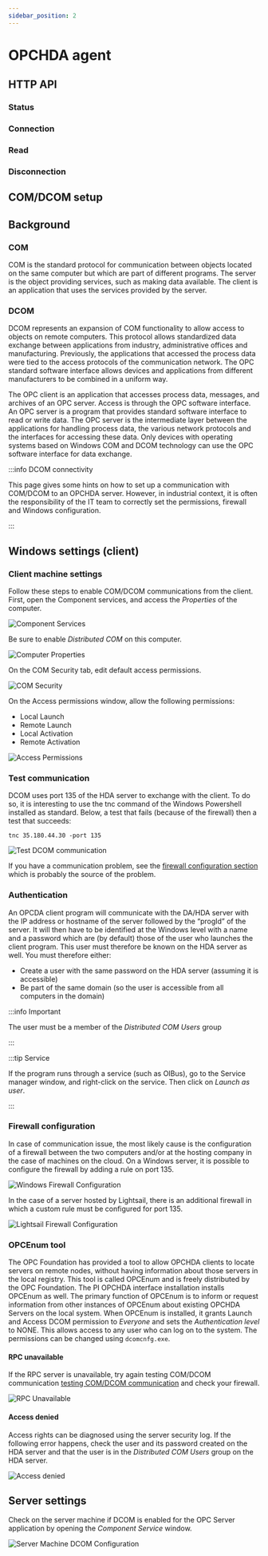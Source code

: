```yaml
---
sidebar_position: 2
---
```


# OPCHDA agent
## HTTP API
### Status
### Connection
### Read
### Disconnection



## COM/DCOM setup
## Background
### COM
COM is the standard protocol for communication between objects located on the same computer but which are part of
different programs. The server is the object providing services, such as making data available. The client is an
application that uses the services provided by the server.

### DCOM
DCOM represents an expansion of COM functionality to allow access to objects on remote computers. This protocol allows
standardized data exchange between applications from industry, administrative offices and manufacturing. Previously, the
applications that accessed the process data were tied to the access protocols of the communication network. The OPC
standard software interface allows devices and applications from different manufacturers to be combined in a uniform way.

The OPC client is an application that accesses process data, messages, and archives of an OPC server. Access is through
the OPC software interface. An OPC server is a program that provides standard software interface to read or write data.
The OPC server is the intermediate layer between the applications for handling process data, the various network
protocols and the interfaces for accessing these data. Only devices with operating systems based on Windows COM and
DCOM technology can use the OPC software interface for data exchange.

:::info DCOM connectivity

This page gives some hints on how to set up a communication with COM/DCOM to an OPCHDA server. However, in industrial
context, it is often the responsibility of the IT team to correctly set the permissions, firewall and Windows
configuration.

:::


## Windows settings (client)
### Client machine settings
Follow these steps to enable COM/DCOM communications from the client. First, open the Component services, and access the
_Properties_ of the computer.

![Component Services](../../../static/img/guide/south/opchda/OPCHDA-component-services.png)

Be sure to enable _Distributed COM_ on this computer.

![Computer Properties](../../../static/img/guide/south/opchda/OPCHDA-computer-properties.png)

On the COM Security tab, edit default access permissions.

![COM Security](../../../static/img/guide/south/opchda/OPCHDA-COM-security.png)

On the Access permissions window, allow the following permissions:
- Local Launch
- Remote Launch
- Local Activation
- Remote Activation

![Access Permissions](../../../static/img/guide/south/opchda/OPCHDA-access-permissions.png)

### Test communication
DCOM uses port 135 of the HDA server to exchange with the client. To do so, it is interesting to use the tnc command of
the Windows Powershell installed as standard. Below, a test that fails (because of the firewall) then a test that
succeeds:

`tnc 35.180.44.30 -port 135`

![Test DCOM communication](../../../static/img/guide/south/opchda/OPCHDA-test-communication.png)

If you have a communication problem, see the [firewall configuration section](#firewall-configuration) which is probably the source of the problem.

### Authentication
An OPCDA client program will communicate with the DA/HDA server with the IP address or hostname of the server followed
by the “progId” of the server. It will then have to be identified at the Windows level with a name and a password which
are (by default) those of the user who launches the client program. This user must therefore be known on the HDA
server as well. You must therefore either:
- Create a user with the same password on the HDA server (assuming it is accessible)
- Be part of the same domain (so the user is accessible from all computers in the domain)

:::info Important

The user must be a member of the _Distributed COM Users_ group

:::

:::tip Service

If the program runs through a service (such as OIBus), go to the Service manager window, and right-click on the service.
Then click on _Launch as user_.

:::

### Firewall configuration

In case of communication issue, the most likely cause is the configuration of a firewall between the two computers
and/or at the hosting company in the case of machines on the cloud. On a Windows server, it is possible to configure
the firewall by adding a rule on port 135.

![Windows Firewall Configuration](../../../static/img/guide/south/opchda/OPCHDA-windows-firewall.png)

In the case of a server hosted by Lightsail, there is an additional firewall in which a custom rule must be configured
for port 135.

![Lightsail Firewall Configuration](../../../static/img/guide/south/opchda/OPCHDA-lightsail-firewall.png)

### OPCEnum tool
The OPC Foundation has provided a tool to allow OPCHDA clients to locate servers on remote nodes, without having
information about those servers in the local registry. This tool is called OPCEnum and is freely distributed by the OPC
Foundation. The PI OPCHDA interface installation installs OPCEnum as well. The primary function of OPCEnum is to inform
or request information from other instances of OPCEnum about existing OPCHDA Servers on the local system. When OPCEnum
is installed, it grants Launch and Access DCOM permission to _Everyone_ and sets the _Authentication level_ to NONE.
This allows access to any user who can log on to the system. The permissions can be changed using `dcomcnfg.exe`.

#### RPC unavailable
If the RPC server is unavailable, try again testing COM/DCOM communication
[testing COM/DCOM communication](#test-communication) and check your firewall.

![RPC Unavailable](../../../static/img/guide/south/opchda/OPCHDA-rpc-unavailable.png)

#### Access denied
Access rights can be diagnosed using the server security log. If the following error happens, check the user and its
password created on the HDA server and that the user is in the _Distributed COM Users_ group on the HDA server.

![Access denied](../../../static/img/guide/south/opchda/OPCHDA-access-denied.png)


## Server settings
Check on the server machine if DCOM is enabled for the OPC Server application by opening the _Component Service_ window.

![Server Machine DCOM Configuration](../../../static/img/guide/south/opchda/OPCHDA-server-DCOM-configuration.png)
